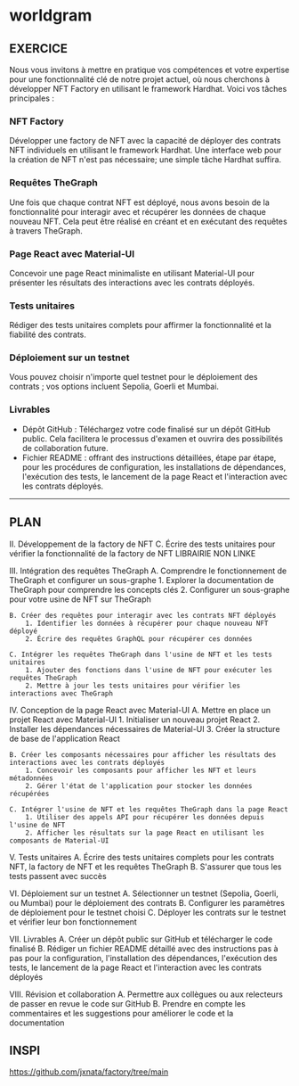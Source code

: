 # worldgram
## EXERCICE
Nous vous invitons à mettre en pratique vos compétences et votre expertise pour une fonctionnalité clé de notre projet actuel, où nous cherchons à développer NFT Factory en utilisant le framework Hardhat.
Voici vos tâches principales :
### NFT Factory
Développer une factory de NFT avec la capacité de déployer des contrats NFT individuels en utilisant le framework Hardhat. Une interface web pour la création de NFT n'est pas nécessaire; une simple tâche Hardhat suffira.

### Requêtes TheGraph
Une fois que chaque contrat NFT est déployé, nous avons besoin de la fonctionnalité pour interagir avec et récupérer les données de chaque nouveau NFT. Cela peut être réalisé en créant et en exécutant des requêtes à travers TheGraph.

### Page React avec Material-UI
Concevoir une page React minimaliste en utilisant Material-UI pour présenter les résultats des interactions avec les contrats déployés.

### Tests unitaires
Rédiger des tests unitaires complets pour affirmer la fonctionnalité et la fiabilité des contrats.

### Déploiement sur un testnet
Vous pouvez choisir n'importe quel testnet pour le déploiement des contrats ; vos options incluent Sepolia, Goerli et Mumbai.

### Livrables
* Dépôt GitHub : Téléchargez votre code finalisé sur un dépôt GitHub public. Cela facilitera le processus d'examen et ouvrira des possibilités de collaboration future.
* Fichier README : offrant des instructions détaillées, étape par étape, pour les procédures de configuration, les installations de dépendances, l'exécution des tests, le lancement de la page React et l'interaction avec les contrats déployés.

*********************************************************************************

## PLAN
II. Développement de la factory de NFT
    C. Écrire des tests unitaires pour vérifier la fonctionnalité de la factory de NFT
    LIBRAIRIE NON LINKE

III. Intégration des requêtes TheGraph
    A. Comprendre le fonctionnement de TheGraph et configurer un sous-graphe
        1. Explorer la documentation de TheGraph pour comprendre les concepts clés
        2. Configurer un sous-graphe pour votre usine de NFT sur TheGraph

    B. Créer des requêtes pour interagir avec les contrats NFT déployés
        1. Identifier les données à récupérer pour chaque nouveau NFT déployé
        2. Écrire des requêtes GraphQL pour récupérer ces données

    C. Intégrer les requêtes TheGraph dans l'usine de NFT et les tests unitaires
        1. Ajouter des fonctions dans l'usine de NFT pour exécuter les requêtes TheGraph
        2. Mettre à jour les tests unitaires pour vérifier les interactions avec TheGraph

IV. Conception de la page React avec Material-UI
    A. Mettre en place un projet React avec Material-UI
        1. Initialiser un nouveau projet React
        2. Installer les dépendances nécessaires de Material-UI
        3. Créer la structure de base de l'application React

    B. Créer les composants nécessaires pour afficher les résultats des interactions avec les contrats déployés
        1. Concevoir les composants pour afficher les NFT et leurs métadonnées
        2. Gérer l'état de l'application pour stocker les données récupérées

    C. Intégrer l'usine de NFT et les requêtes TheGraph dans la page React
        1. Utiliser des appels API pour récupérer les données depuis l'usine de NFT
        2. Afficher les résultats sur la page React en utilisant les composants de Material-UI

V. Tests unitaires
    A. Écrire des tests unitaires complets pour les contrats NFT, la factory de NFT et les requêtes TheGraph
    B. S'assurer que tous les tests passent avec succès

VI. Déploiement sur un testnet
    A. Sélectionner un testnet (Sepolia, Goerli, ou Mumbai) pour le déploiement des contrats
    B. Configurer les paramètres de déploiement pour le testnet choisi
    C. Déployer les contrats sur le testnet et vérifier leur bon fonctionnement

VII. Livrables
    A. Créer un dépôt public sur GitHub et télécharger le code finalisé
    B. Rédiger un fichier README détaillé avec des instructions pas à pas pour la configuration, l'installation des dépendances, l'exécution des tests, le lancement de la page React et l'interaction avec les contrats déployés

VIII. Révision et collaboration
    A. Permettre aux collègues ou aux relecteurs de passer en revue le code sur GitHub
    B. Prendre en compte les commentaires et les suggestions pour améliorer le code et la documentation


## INSPI
https://github.com/jxnata/factory/tree/main
